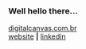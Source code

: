 ### Well hello there...

<!--
**bronze/bronze** is a ✨ _special_ ✨ repository because its `README.md` (this file) appears on your GitHub profile.

Here are some ideas to get you started:

- 🔭 I’m currently working on ...
- 🌱 I’m currently learning ...
- 👯 I’m looking to collaborate on ...
- 🤔 I’m looking for help with ...
- 💬 Ask me about ...
- 📫 How to reach me: ...
- 😄 Pronouns: ...
- ⚡ Fun fact: ...
-->

[digitalcanvas.com.br][playground]  
[website][website] **|** 
[linkedin][linkedin]

[playground]: https://www.digitalcanvas.com.br
[website]: https://www.carlosbronze.com.br
[linkedin]: https://linkedin.com/in/carlosbronze
